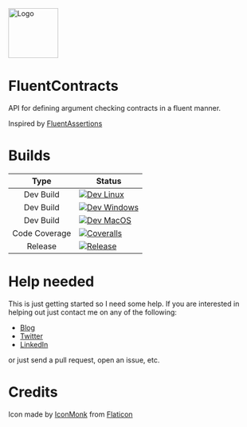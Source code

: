 <img alt="Logo" width="100px" src="https://github.com/totollygeek/FluentContracts/raw/dev/assets/icon.png"/>

# FluentContracts
API for defining argument checking contracts in a fluent manner.

Inspired by [FluentAssertions](https://github.com/fluentassertions/fluentassertions)

# Builds

|     Type      | Status                                                                                                                                                                                                                                                         |
|:-------------:|----------------------------------------------------------------------------------------------------------------------------------------------------------------------------------------------------------------------------------------------------------------|
|   Dev Build   | [![Dev Linux](https://img.shields.io/github/actions/workflow/status/totollygeek/FluentContracts/dev-linux.yml?branch=dev&style=for-the-badge&logo=linux&logoColor=white)](https://github.com/totollygeek/FluentContracts/actions)                              |
|   Dev Build   | [![Dev Windows](https://img.shields.io/github/actions/workflow/status/totollygeek/FluentContracts/dev-windows.yml?branch=dev&style=for-the-badge&logo=windows10&logoColor=white)](https://github.com/totollygeek/FluentContracts/actions)                      |
|   Dev Build   | [![Dev MacOS](https://img.shields.io/github/actions/workflow/status/totollygeek/FluentContracts/dev-macos.yml?branch=dev&style=for-the-badge&logo=Apple&logoColor=white)](https://github.com/totollygeek/FluentContracts/actions)                              |
| Code Coverage | [![Coveralls](https://img.shields.io/coverallsCoverage/github/totollygeek/FluentContracts?branch=dev&style=for-the-badge&logo=coveralls&logoColor=white)](https://coveralls.io/github/totollygeek/FluentContracts)                                             |
|    Release    | [![Release](https://img.shields.io/github/actions/workflow/status/totollygeek/FluentContracts/master-release.yml?branch=master&style=for-the-badge&logo=nuget&logoColor=white&label=NuGet%20Packages)](https://github.com/totollygeek/FluentContracts/actions) |


# Help needed

This is just getting started so I need some help. If you are interested in helping out just contact me on any of the following:

- [Blog](https://todorov.bg)
- [Twitter](https://twitter.com/totollygeek/)
- [LinkedIn](https://www.linkedin.com/in/totollygeek/)

or just send a pull request, open an issue, etc.

# Credits

Icon made by [IconMonk](https://www.flaticon.com/authors/icon-monk) from [Flaticon](https://www.flaticon.com) 
